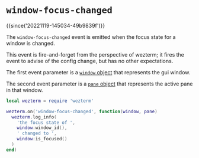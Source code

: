 # `window-focus-changed`

{{since('20221119-145034-49b9839f')}}

The `window-focus-changed` event is emitted when the focus state for a window
is changed.

This event is fire-and-forget from the perspective of wezterm; it fires the
event to advise of the config change, but has no other expectations.

The first event parameter is a [`window` object](../window/index.md) that
represents the gui window.

The second event parameter is a [`pane` object](../pane/index.md) that
represents the active pane in that window.

```lua
local wezterm = require 'wezterm'

wezterm.on('window-focus-changed', function(window, pane)
  wezterm.log_info(
    'the focus state of ',
    window:window_id(),
    ' changed to ',
    window:is_focused()
  )
end)
```

